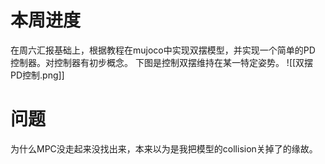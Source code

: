 # 本周进度
在周六汇报基础上，根据教程在mujoco中实现双摆模型，并实现一个简单的PD 控制器。对控制器有初步概念。
下图是控制双摆维持在某一特定姿势。
![[双摆 PD控制.png]]

# 问题
为什么MPC没走起来没找出来，本来以为是我把模型的collision关掉了的缘故。